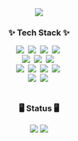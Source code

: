 <!-- 타이틀 부분 -->
<div align="center">
 <img src="https://capsule-render.vercel.app/api?type=waving&height=200&color=gradient&text=Miyoung%20Kim&fontAlign=50&fontSize=50&descAlignY=60&textBg=false&fontAlignY=38"/>
</div>
<!--내용 부분-->
<h3 align="center">✨ Tech Stack ✨</h3>
<div align="center">
  <img src="https://img.shields.io/badge/html5-E34F26.svg?style=for-the-badge&logo=html5&logoColor=white" />&nbsp
  <img src="https://img.shields.io/badge/CSS3-1572B6?style=for-the-badge&logo=css3&logoColor=white"/>&nbsp
  <img src="https://img.shields.io/badge/javascript-F7DF1E.svg?style=for-the-badge&logo=javascript&logoColor=20232a" />&nbsp
  <img src="https://img.shields.io/badge/TypeScript-007ACC?style=for-the-badge&logo=typescript&logoColor=white"/>&nbsp
</div>

<div align="center">
  <img src="https://img.shields.io/badge/React-61DAFB?style=for-the-badge&logo=React&logoColor=000000">&nbsp
  <img src="https://img.shields.io/badge/Next.js-000?logo=nextdotjs&logoColor=fff&style=for-the-badge"/>&nbsp
  <img src="https://img.shields.io/badge/Vue.js-4FC08D?style=for-the-badge&logo=vue.js&logoColor=white"/>&nbsp
</div>
<div align="center">
  <img src="https://img.shields.io/badge/Recoil-3578E5?style=for-the-badge&logo=Recoil&logoColor=white"/>&nbsp
  <img src="https://img.shields.io/badge/Webpack-8DD6F9?style=for-the-badge&logo=Webpack&logoColor=white"/>&nbsp
  <img src="https://img.shields.io/badge/Styled components-DB7093?style=for-the-badge&logo=Styled components&logoColor=white"/>&nbsp
  <img src="https://img.shields.io/badge/Tailwind CSS-06B6D4?style=for-the-badge&logo=Tailwind CSS&logoColor=white"/>&nbsp
</div>
<div align="center">
  <img src="https://img.shields.io/badge/Three.js-000000?style=for-the-badge&logo=Three.js&logoColor=white"/>&nbsp
  <img src="https://img.shields.io/badge/D3.js-F9A03C?style=for-the-badge&logo=D3.js&logoColor=white"/>&nbsp
</div>

<!-- github -->
#
<h3 align="center">🖥️ Status 🖥️</h3>
<div align="center">
  <img src="https://github-readme-stats.vercel.app/api?username=miyoung12&show_icons=true&theme=radical"/>
  <img src="https://github-readme-stats.vercel.app/api/top-langs/?username=miyoung12&layout=compact"/>
</div>
